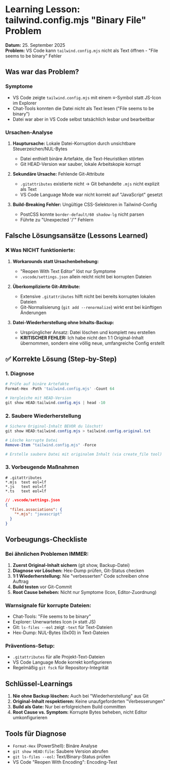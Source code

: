 # Learning Lesson: tailwind.config.mjs "Binary File" Problem

**Datum:** 25. September 2025  
**Problem:** VS Code kann `tailwind.config.mjs` nicht als Text öffnen - "File seems to be binary" Fehler  

## Was war das Problem?

### Symptome
- VS Code zeigte `tailwind.config.mjs` mit einem ≡-Symbol statt JS-Icon im Explorer
- Chat-Tools konnten die Datei nicht als Text lesen ("File seems to be binary")
- Datei war aber in VS Code selbst tatsächlich lesbar und bearbeitbar

### Ursachen-Analyse
1. **Hauptursache:** Lokale Datei-Korruption durch unsichtbare Steuerzeichen/NUL-Bytes
   - Datei enthielt binäre Artefakte, die Text-Heuristiken störten
   - Git HEAD-Version war sauber, lokale Arbeitskopie korrupt
   
2. **Sekundäre Ursache:** Fehlende Git-Attribute
   - `.gitattributes` existierte nicht → Git behandelte `.mjs` nicht explizit als Text
   - VS Code Language Mode war nicht korrekt auf "JavaScript" gesetzt

3. **Build-Breaking Fehler:** Ungültige CSS-Selektoren in Tailwind-Config
   - PostCSS konnte `border-default/60 shadow-lg` nicht parsen
   - Führte zu "Unexpected '/'" Fehlern

## Falsche Lösungsansätze (Lessons Learned)

### ❌ Was NICHT funktionierte:
1. **Workarounds statt Ursachenbehebung:**
   - "Reopen With Text Editor" löst nur Symptome
   - `.vscode/settings.json` allein reicht nicht bei korrupten Dateien

2. **Überkomplizierte Git-Attribute:**
   - Extensive `.gitattributes` hilft nicht bei bereits korrupten lokalen Dateien
   - Git-Normalisierung (`git add --renormalize`) wirkt erst bei künftigen Änderungen

3. **Datei-Wiederherstellung ohne Inhalts-Backup:**
   - Ursprünglicher Ansatz: Datei löschen und komplett neu erstellen
   - **KRITISCHER FEHLER:** Ich habe nicht den 1:1 Original-Inhalt übernommen, sondern eine völlig neue, umfangreiche Config erstellt

## ✅ Korrekte Lösung (Step-by-Step)

### 1. Diagnose
```powershell
# Prüfe auf binäre Artefakte
Format-Hex -Path 'tailwind.config.mjs' -Count 64

# Vergleiche mit HEAD-Version
git show HEAD:tailwind.config.mjs | head -10
```

### 2. Saubere Wiederherstellung
```powershell
# Sichere Original-Inhalt BEVOR du löschst!
git show HEAD:tailwind.config.mjs > tailwind.config.original.txt

# Lösche korrupte Datei
Remove-Item "tailwind.config.mjs" -Force

# Erstelle saubere Datei mit originalem Inhalt (via create_file tool)
```

### 3. Vorbeugende Maßnahmen
```
# .gitattributes
*.mjs  text eol=lf
*.js   text eol=lf
*.ts   text eol=lf
```

```json
// .vscode/settings.json
{
  "files.associations": {
    "*.mjs": "javascript"
  }
}
```

## Vorbeugungs-Checkliste

### Bei ähnlichen Problemen IMMER:
1. **Zuerst Original-Inhalt sichern** (git show, Backup-Datei)
2. **Diagnose vor Löschen:** Hex-Dump prüfen, Git-Status checken
3. **1:1 Wiederherstellung:** Nie "verbesserten" Code schreiben ohne Auftrag
4. **Build testen** vor Git-Commit
5. **Root Cause beheben:** Nicht nur Symptome (Icon, Editor-Zuordnung)

### Warnsignale für korrupte Dateien:
- Chat-Tools: "File seems to be binary"
- Explorer: Unerwartetes Icon (≡ statt JS)
- Git: `ls-files --eol` zeigt `-text` für Text-Dateien
- Hex-Dump: NUL-Bytes (0x00) in Text-Dateien

### Präventions-Setup:
- `.gitattributes` für alle Projekt-Text-Dateien
- VS Code Language Mode korrekt konfigurieren
- Regelmäßig `git fsck` für Repository-Integrität

## Schlüssel-Learnings

1. **Nie ohne Backup löschen:** Auch bei "Wiederherstellung" aus Git
2. **Original-Inhalt respektieren:** Keine unaufgeforderten "Verbesserungen"
3. **Build als Gate:** Nur bei erfolgreichem Build committen
4. **Root Cause vs. Symptom:** Korrupte Bytes beheben, nicht Editor umkonfigurieren

## Tools für Diagnose
- `Format-Hex` (PowerShell): Binäre Analyse
- `git show HEAD:file`: Saubere Version abrufen
- `git ls-files --eol`: Text/Binary-Status prüfen
- VS Code "Reopen With Encoding": Encoding-Test